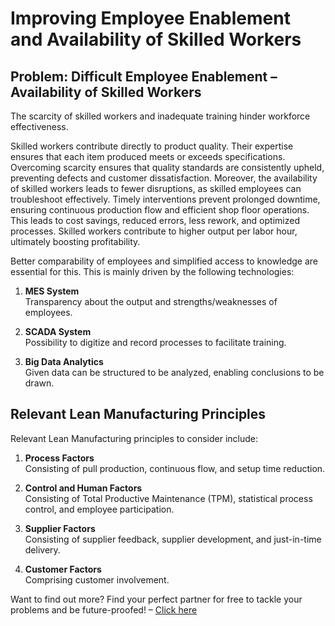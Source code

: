 # Improving Employee Enablement and Availability of Skilled Workers

## Problem: Difficult Employee Enablement – Availability of Skilled Workers

The scarcity of skilled workers and inadequate training hinder workforce effectiveness.

Skilled workers contribute directly to product quality. Their expertise ensures that each item produced meets or exceeds specifications. Overcoming scarcity ensures that quality standards are consistently upheld, preventing defects and customer dissatisfaction. Moreover, the availability of skilled workers leads to fewer disruptions, as skilled employees can troubleshoot effectively. Timely interventions prevent prolonged downtime, ensuring continuous production flow and efficient shop floor operations. This leads to cost savings, reduced errors, less rework, and optimized processes. Skilled workers contribute to higher output per labor hour, ultimately boosting profitability.

Better comparability of employees and simplified access to knowledge are essential for this. This is mainly driven by the following technologies:

1. **MES System**  
   Transparency about the output and strengths/weaknesses of employees.

2. **SCADA System**  
   Possibility to digitize and record processes to facilitate training.

3. **Big Data Analytics**  
   Given data can be structured to be analyzed, enabling conclusions to be drawn.

## Relevant Lean Manufacturing Principles

Relevant Lean Manufacturing principles to consider include:

1. **Process Factors**  
   Consisting of pull production, continuous flow, and setup time reduction.

2. **Control and Human Factors**  
   Consisting of Total Productive Maintenance (TPM), statistical process control, and employee participation.

3. **Supplier Factors**  
   Consisting of supplier feedback, supplier development, and just-in-time delivery.

4. **Customer Factors**  
   Comprising customer involvement.

Want to find out more? Find your perfect partner for free to tackle your problems and be future-proofed! – [Click here](https://sfn.chemistree.de/de/community/sfn/frageboegen/industrieunternehmen/register)
